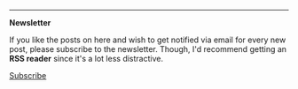 <hr/>

**Newsletter**

<section>
<p>
If you like the posts on here and wish to get notified via email for every new post, please
subscribe to
the newsletter. Though, I'd recommend getting an <strong>RSS reader</strong> since it's a lot less
distractive.
</p>
<a href="https://buttondown.email/barelyhuman/"> Subscribe </a>
</section>
